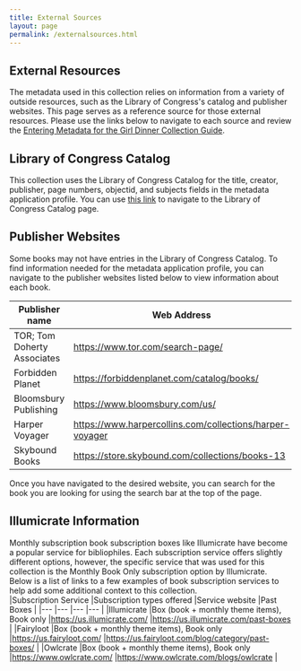 ```yaml
---
title: External Sources
layout: page
permalink: /externalsources.html
---  
```


## External Resources  

The metadata used in this collection relies on information from a variety of outside resources, such as the Library of Congress's catalog and publisher websites. This page serves as a reference source for those external resources. Please use the links below to navigate to each source and review the [Entering Metadata for the Girl Dinner Collection Guide](https://docs.google.com/document/d/1DmbsjVqlAgDVZoumsQ3CbgYSKEmactEOl21RY-A-cTY/edit?usp=sharing). 

## Library of Congress Catalog  

This collection uses the Library of Congress Catalog for the title, creator, publisher, page numbers, objectid, and subjects fields in the metadata application profile. You can use [this link](https://catalog.loc.gov/) to navigate to the Library of Congress Catalog page.   

## Publisher Websites  

Some books may not have entries in the Library of Congress Catalog. To find information needed for the metadata application profile, you can navigate to the publisher websites listed below to view information about each book.  

| Publisher name  | Web Address  |
|---|---|
| TOR; Tom Doherty Associates  | https://www.tor.com/search-page/  |
| Forbidden Planet  | https://forbiddenplanet.com/catalog/books/  |
| Bloomsbury Publishing  | https://www.bloomsbury.com/us/  |
| Harper Voyager  | https://www.harpercollins.com/collections/harper-voyager  |
| Skybound Books  | https://store.skybound.com/collections/books-13  |  

  
Once you have navigated to the desired website, you can search for the book you are looking for using the search bar at the top of the page.  

## Illumicrate Information  

Monthly subscription book subscription boxes like Illumicrate have become a popular service for bibliophiles. Each subscription service offers slightly different options, however, the specific service that was used for this collection is the Monthly Book Only subscription option by Illumicrate. Below is a list of links to a few examples of book subscription services to help add some additional context to this collection.  
|Subscription Service  |Subscription types offered  |Service website  |Past Boxes  |
|---  |---  |---  |---  |
|Illumicrate  |Box (book + monthly theme items), Book only  |https://us.illumicrate.com/  |https://us.illumicrate.com/past-boxes  |
|Fairyloot  |Box (book + monthly theme items), Book only  |https://us.fairyloot.com/  |https://us.fairyloot.com/blog/category/past-boxes/  |
|Owlcrate  |Box (book + monthly theme items), Book only  |https://www.owlcrate.com/  |https://www.owlcrate.com/blogs/owlcrate  |
